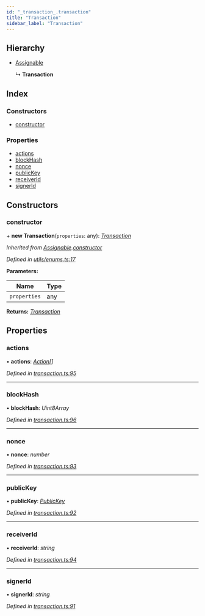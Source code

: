 ```yaml
---
id: "_transaction_.transaction"
title: "Transaction"
sidebar_label: "Transaction"
---
```


## Hierarchy

* [Assignable](_utils_enums_.assignable.md)

  ↳ **Transaction**

## Index

### Constructors

* [constructor](_transaction_.transaction.md#constructor)

### Properties

* [actions](_transaction_.transaction.md#actions)
* [blockHash](_transaction_.transaction.md#blockhash)
* [nonce](_transaction_.transaction.md#nonce)
* [publicKey](_transaction_.transaction.md#publickey)
* [receiverId](_transaction_.transaction.md#receiverid)
* [signerId](_transaction_.transaction.md#signerid)

## Constructors

###  constructor

\+ **new Transaction**(`properties`: any): *[Transaction](_transaction_.transaction.md)*

*Inherited from [Assignable](_utils_enums_.assignable.md).[constructor](_utils_enums_.assignable.md#constructor)*

*Defined in [utils/enums.ts:17](https://github.com/nearprotocol/nearlib/blob/b8cdef5/src.ts/utils/enums.ts#L17)*

**Parameters:**

Name | Type |
------ | ------ |
`properties` | any |

**Returns:** *[Transaction](_transaction_.transaction.md)*

## Properties

###  actions

• **actions**: *[Action](_transaction_.action.md)[]*

*Defined in [transaction.ts:95](https://github.com/nearprotocol/nearlib/blob/b8cdef5/src.ts/transaction.ts#L95)*

___

###  blockHash

• **blockHash**: *Uint8Array*

*Defined in [transaction.ts:96](https://github.com/nearprotocol/nearlib/blob/b8cdef5/src.ts/transaction.ts#L96)*

___

###  nonce

• **nonce**: *number*

*Defined in [transaction.ts:93](https://github.com/nearprotocol/nearlib/blob/b8cdef5/src.ts/transaction.ts#L93)*

___

###  publicKey

• **publicKey**: *[PublicKey](_utils_key_pair_.publickey.md)*

*Defined in [transaction.ts:92](https://github.com/nearprotocol/nearlib/blob/b8cdef5/src.ts/transaction.ts#L92)*

___

###  receiverId

• **receiverId**: *string*

*Defined in [transaction.ts:94](https://github.com/nearprotocol/nearlib/blob/b8cdef5/src.ts/transaction.ts#L94)*

___

###  signerId

• **signerId**: *string*

*Defined in [transaction.ts:91](https://github.com/nearprotocol/nearlib/blob/b8cdef5/src.ts/transaction.ts#L91)*
